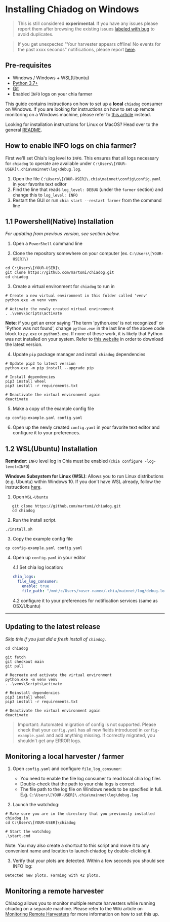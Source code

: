 # Installing Chiadog on Windows

> This is still considered **experimental**. If you have any issues please report
> them after browsing the existing issues
> [labeled with bug](https://github.com/martomi/chiadog/labels/bug) to avoid duplicates.

> If you get unexpected "Your harvester appears offline! No events for the past xxxx seconds" notifications,
> please report [here](https://github.com/martomi/chiadog/issues/72).

## Pre-requisites

- Windows / Windows + WSL(Ubuntu)
- [Python 3.7+](https://www.python.org/downloads/windows/)
- [Git](https://git-scm.com/downloads)
- Enabled `INFO` logs on your chia farmer

This guide contains instructions on how to set up a **local** `chiadog` consumer on Windows. If you are looking for
instructions on how to set up remote monitoring on a Windows machine, please refer
to [this article](/wiki/Monitoring-Multiple-Harvesters)
instead.

Looking for installation instructions for Linux or MacOS? Head over to the general [README](README.md).

## How to enable INFO logs on chia farmer?

First we'll set Chia's log level to `INFO`. This ensures that all logs necessary for `chiadog` to operate are available
under `C:\Users\[YOUR-USER]\.chia\mainnet\log\debug.log`.

1. Open the file `C:\Users\[YOUR-USER]\.chia\mainnet\config\config.yaml` in your favorite text editor
2. Find the line that reads `log_level: DEBUG` (under the `farmer` section) and change this to `log_level: INFO`
3. Restart the GUI or run `chia start --restart farmer` from the command line

## 1.1 Powershell(Native) Installation

_For updating from previous version, see section below._

1. Open a `PowerShell` command line

2. Clone the repository somewhere on your computer (ex. `C:\Users\[YOUR-USER]\`)

```
cd C:\Users\[YOUR-USER]\
git clone https://github.com/martomi/chiadog.git
cd chiadog
```

3. Create a virtual environment for `chiadog` to run in

```
# Create a new virtual environment in this folder called 'venv'
python.exe -m venv venv

# Activate the newly created virtual environment
. .\venv\Scripts\activate
```

**Note**: if you get an error saying 'The term 'python.exe' is not recognized' or 'Python was not found', change
`python.exe` in the last line of the above code block to `py.exe` or `python3.exe`. If none of these work, it is likely
that Python was not installed on your system. Refer to
[this website](https://www.python.org/downloads/windows/) in order to download the latest version.

4. Update `pip` package manager and install `chiadog` dependencies

```
# Update pip3 to latest version
python.exe -m pip install --upgrade pip

# Install dependencies
pip3 install wheel
pip3 install -r requirements.txt

# Deactivate the virtual environment again
deactivate
```

5. Make a copy of the example config file

```
cp config-example.yaml config.yaml
```

6. Open up the newly created `config.yaml` in your favorite text editor and configure it to your preferences.

## 1.2 WSL(Ubuntu) Installation

**Reminder**: `INFO` level log in Chia must be enabled (`chia configure -log-level=INFO`)

**Windows Subsystem for Linux (WSL)**: Allows you to run Linux distributions (e.g. Ubuntu) within Windows 10. If you
don't have WSL already, follow the instructions [here](https://docs.microsoft.com/en-us/windows/wsl/install-win10).

1. Open `WSL-Ubuntu`

```
   git clone https://github.com/martomi/chiadog.git
   cd chiadog
```

2. Run the install script.

```
./install.sh
```

3. Copy the example config file

```
cp config-example.yaml config.yaml
```

4. Open up `config.yaml` in your editor

   4.1 Set chia log location:

   ```yaml
   chia_logs:
     file_log_consumer:
       enable: true
       file_path: "/mnt/c/Users/<user-name>/.chia/mainnet/log/debug.log"
   ```

   4.2 configure it to your preferences for notification services (same as OSX/Ubuntu)

---

## Updating to the latest release

_Skip this if you just did a fresh install of `chiadog`_.

```
cd chiadog

git fetch
git checkout main
git pull

# Recreate and activate the virtual environment
python.exe -m venv venv
. .\venv\Scripts\activate

# Reinstall dependencies
pip3 install wheel
pip3 install -r requirements.txt

# Deactivate the virtual environment again
deactivate
```

> Important: Automated migration of config is not supported. Please check that your `config.yaml` has all new
> fields introduced in `config-example.yaml` and add anything missing. If correctly migrated, you shouldn't get
> any ERROR logs.

## Monitoring a local harvester / farmer

1. Open `config.yaml` and configure `file_log_consumer`:

    - You need to enable the file log consumer to read local chia log files
    - Double-check that the path to your chia logs is correct
    - The file path to the log file on Windows needs to be specified in full.
      E.g. `C:\Users\[YOUR-USER]\.chia\mainnet\log\debug.log`

2. Launch the watchdog:

```
# Make sure you are in the directory that you previously installed chiadog in
cd C:\Users\[YOUR-USER]\chiadog

# Start the watchdog
.\start.cmd
```
Note: You may also create a shortcut to this script and move it to any convenient name and location to launch chiadog by double-clicking it.

3. Verify that your plots are detected. Within a few seconds you should see INFO log:

```
Detected new plots. Farming with 42 plots.
```

## Monitoring a remote harvester

Chiadog allows you to monitor multiple remote harvesters while running chiadog on a separate machine. Please refer to
the Wiki article on [Monitoring Remote Harvesters](/wiki/Monitoring-Multiple-Harvesters)
for more information on how to set this up.
